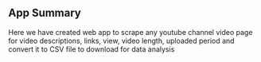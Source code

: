 ## App Summary
Here we have created web app to scrape any youtube channel video page for video descriptions, links, view, video length, uploaded period and convert it to CSV file to download for data analysis
